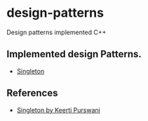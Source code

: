 # design-patterns
Design patterns implemented C++

## Implemented design Patterns.

* [Singleton](https://github.com/Suhasnama/design-patterns/tree/main/singleton)


## References 

* [Singleton by Keerti Purswani](https://youtu.be/oeQWxhlnCHM)
